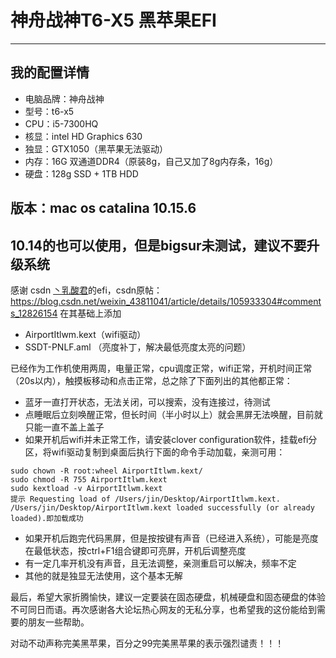 # 神舟战神T6-X5 黑苹果EFI
***
## 我的配置详情
* 电脑品牌：神舟战神
* 型号：t6-x5
* CPU：i5-7300HQ
* 核显：intel HD Graphics 630
* 独显：GTX1050（黑苹果无法驱动）
* 内存：16G 双通道DDR4（原装8g，自己又加了8g内存条，16g）
* 硬盘：128g SSD + 1TB HDD
## 版本：mac os catalina 10.15.6
## 10.14的也可以使用，但是bigsur未测试，建议不要升级系统
感谢 csdn [丶乳酸君](https://blog.csdn.net/weixin_43811041)的efi，csdn原帖：https://blog.csdn.net/weixin_43811041/article/details/105933304#comments_12826154
在其基础上添加
* AirportItlwm.kext（wifi驱动）
* SSDT-PNLF.aml （亮度补丁，解决最低亮度太亮的问题）

已经作为工作机使用两周，电量正常，cpu调度正常，wifi正常，开机时间正常（20s以内），触摸板移动和点击正常，总之除了下面列出的其他都正常：
* 蓝牙一直打开状态，无法关闭，可以搜索，没有连接过，待测试
* 点睡眠后立刻唤醒正常，但长时间（半小时以上）就会黑屏无法唤醒，目前就只能一直不盖上盖子
* 如果开机后wifi并未正常工作，请安装clover configuration软件，挂载efi分区，将wifi驱动复制到桌面后执行下面的命令手动加载，亲测可用：
```cd ～/Desktop
sudo chown -R root:wheel AirportItlwm.kext/
sudo chmod -R 755 AirportItlwm.kext 
sudo kextload -v AirportItlwm.kext 
提示 Requesting load of /Users/jin/Desktop/AirportItlwm.kext.
/Users/jin/Desktop/AirportItlwm.kext loaded successfully (or already loaded).即加载成功
```
* 如果开机后跑完代码黑屏，但是按按键有声音（已经进入系统），可能是亮度在最低状态，按ctrl+F1组合键即可亮屏，开机后调整亮度
* 有一定几率开机没有声音，且无法调整，亲测重启可以解决，频率不定
* 其他的就是独显无法使用，这个基本无解


最后，希望大家折腾愉快，建议一定要装在固态硬盘，机械硬盘和固态硬盘的体验不可同日而语。再次感谢各大论坛热心网友的无私分享，也希望我的这份能给到需要的朋友一些帮助。

对动不动声称完美黑苹果，百分之99完美黑苹果的表示强烈谴责！！！
